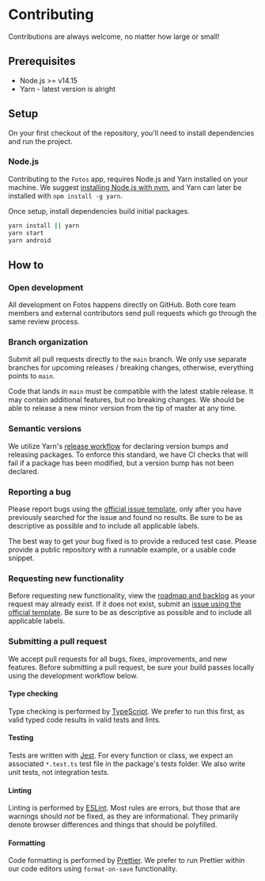 # Contributing

Contributions are always welcome, no matter how large or small!

## Prerequisites

- Node.js >= v14.15
- Yarn - latest version is alright

## Setup

On your first checkout of the repository, you'll need to install dependencies
and run the project.

### Node.js

Contributing to the `Fotos` app, requires Node.js and Yarn installed on your
machine. We suggest
[installing Node.js with nvm](https://github.com/nvm-sh/nvm), and Yarn can later
be installed with `npm install -g yarn`.

Once setup, install dependencies build initial packages.

```bash
yarn install || yarn
yarn start
yarn android
```

## How to

### Open development

All development on Fotos happens directly on GitHub. Both core team members and
external contributors send pull requests which go through the same review
process.

### Branch organization

Submit all pull requests directly to the `main` branch. We only use separate
branches for upcoming releases / breaking changes, otherwise, everything points
to `main`.

Code that lands in `main` must be compatible with the latest stable release. It
may contain additional features, but no breaking changes. We should be able to
release a new minor version from the tip of master at any time.

### Semantic versions

We utilize Yarn's
[release workflow](https://yarnpkg.com/features/release-workflow) for declaring
version bumps and releasing packages. To enforce this standard, we have CI
checks that will fail if a package has been modified, but a version bump has not
been declared.

### Reporting a bug

Please report bugs using the
[official issue template](https://github.com/functionland/fotos), only after you
have previously searched for the issue and found no results. Be sure to be as
descriptive as possible and to include all applicable labels.

The best way to get your bug fixed is to provide a reduced test case. Please
provide a public repository with a runnable example, or a usable code snippet.

### Requesting new functionality

Before requesting new functionality, view the
[roadmap and backlog](https://github.com/functionland/fotos) as your request may
already exist. If it does not exist, submit an
[issue using the official template](https://github.com/functionland/fotos). Be
sure to be as descriptive as possible and to include all applicable labels.

### Submitting a pull request

We accept pull requests for all bugs, fixes, improvements, and new features.
Before submitting a pull request, be sure your build passes locally using the
development workflow below.

#### Type checking

Type checking is performed by [TypeScript](https://www.typescriptlang.org/). We
prefer to run this first, as valid typed code results in valid tests and lints.

#### Testing

Tests are written with [Jest](https://jestjs.io/). For every function or class,
we expect an associated `*.test.ts` test file in the package's tests folder. We
also write unit tests, not integration tests.

#### Linting

Linting is performed by [ESLint](https://eslint.org/). Most rules are errors,
but those that are warnings should _not_ be fixed, as they are informational.
They primarily denote browser differences and things that should be polyfilled.

#### Formatting

Code formatting is performed by [Prettier](https://prettier.io/). We prefer to
run Prettier within our code editors using `format-on-save` functionality.
